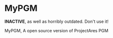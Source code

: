 MyPGM
=====

**INACTIVE**, as well as horribly outdated. Don't use it!

MyPGM, A open source version of ProjectAres PGM
